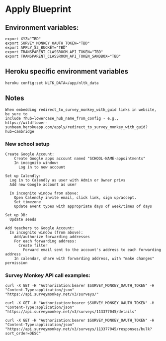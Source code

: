 # Apply Blueprint

## Environment variables:

    export XYZ="TBD"
    export SURVEY_MONKEY_OAUTH_TOKEN="TBD"
    export APPLY_S3_BUCKET="TBD"
    export TRANSPARENT_CLASSROOM_API_TOKEN="TBD"
    export TRANSPARENT_CLASSROOM_API_TOKEN_SANDBOX="TBD"

## Heroku specific environment variables

    heroku config:set NLTK_DATA=/app/nltk_data

## Notes

    When embedding redirect_to_survey_monkey_with_guid links in website, be sure to
    include ?hub=lowercase_hub_name_from_config - e.g., https://wildflower-sunbeam.herokuapp.com/apply/redirect_to_survey_monkey_with_guid?hub=cambridge


### New school setup

    Create Google Account:
        Create Google apps account named "SCHOOL-NAME-appointments"
        In incognito window:
          Log in to new account

    Set up Calendly:
      Log in to Calendly as user with Admin or Owner privs
      Add new Google account as user

      In incognito window from above:
        Open Calendly invite email, click link, sign up/accept.
        Set timezone
        Update event types with appropriate days of week/times of days

    Set up DB:
      Update seeds

    Add teachers to Google Account:
      In incognito window (from above):
        Add/authorize forwarding addresses
        For each forwarding address:
          Create filter
            Forward email sent to the account's address to each forwarding address
        In calendar, share with forwarding address, with "make changes" permission

### Survey Monkey API call examples:

    curl -X GET -H "Authorization:bearer $SURVEY_MONKEY_OAUTH_TOKEN" -H "Content-Type:application/json" "https://api.surveymonkey.net/v3/surveys/"

    curl -X GET -H "Authorization:bearer $SURVEY_MONKEY_OAUTH_TOKEN" -H "Content-Type:application/json" "https://api.surveymonkey.net/v3/surveys/113377045/details"

    curl -X GET -H "Authorization:bearer $SURVEY_MONKEY_OAUTH_TOKEN" -H "Content-Type:application/json" "https://api.surveymonkey.net/v3/surveys/113377045/responses/bulk?sort_order=DESC"
